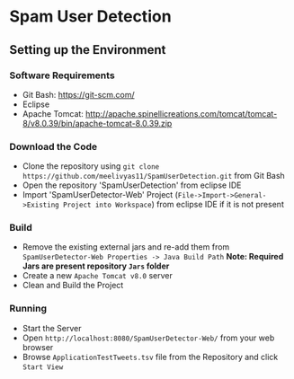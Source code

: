 # Spam User Detection

## Setting up the Environment

### Software Requirements
 - Git Bash: https://git-scm.com/
 - Eclipse
 - Apache Tomcat: http://apache.spinellicreations.com/tomcat/tomcat-8/v8.0.39/bin/apache-tomcat-8.0.39.zip
 
### Download the Code
 - Clone the repository using `git clone https://github.com/meelivyas11/SpamUserDetection.git` from Git Bash
 - Open the repository 'SpamUserDetection' from eclipse IDE
 - Import 'SpamUserDetector-Web' Project (`File->Import->General->Existing Project into Workspace`) from eclipse IDE if it is not present
 
### Build
  - Remove the existing external jars and re-add them from `SpamUserDetector-Web Properties -> Java Build Path` 
    <b>Note: Required Jars are present repository `Jars` folder </b>
  - Create a new `Apache Tomcat v8.0` server
  - Clean and Build the Project
  
### Running
 - Start the Server
 - Open `http://localhost:8080/SpamUserDetector-Web/` from your web browser
 - Browse `ApplicationTestTweets.tsv` file from the Repository and click `Start View`
 
 

